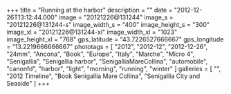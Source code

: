 +++
title = "Running at the harbor"
description = ""
date = "2012-12-26T13:12:44.000"
image = "20121226@131244"
image_s = "20121226@131244-s"
image_width_s = "400"
image_height_s = "300"
image_xl = "20121226@131244-xl"
image_width_xl = "1023"
image_height_xl = "768"
gps_latitude = "43.7226527666667"
gps_longitude = "13.2219666666667"
phototags = [ "2012", "2012-12", "2012-12-26", "24mm", "Ancona", "Book", "Europe", "Italy", "Marche", "Micro 4", "Senigallia", "Senigallia harbor", "SenigalliaMareCollina", "automobile", "canonfd", "harbor", "light", "morning", "running", "winter" ]
galleries = [ "", "2012 Timeline", "Book Senigallia Mare Collina", "Senigallia City and Seaside" ]
+++
